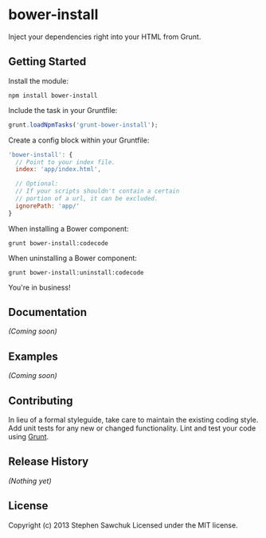 # bower-install

Inject your dependencies right into your HTML from Grunt.

## Getting Started
Install the module:

```
npm install bower-install
```

Include the task in your Gruntfile:

```js
grunt.loadNpmTasks('grunt-bower-install');
```

Create a config block within your Gruntfile:

```js
'bower-install': {
  // Point to your index file.
  index: 'app/index.html',

  // Optional:
  // If your scripts shouldn't contain a certain
  // portion of a url, it can be excluded.
  ignorePath: 'app/'
}
```

When installing a Bower component:

```
grunt bower-install:codecode
```

When uninstalling a Bower component:

```
grunt bower-install:uninstall:codecode
```

You're in business!

## Documentation
_(Coming soon)_

## Examples
_(Coming soon)_

## Contributing
In lieu of a formal styleguide, take care to maintain the existing coding style. Add unit tests for any new or changed functionality. Lint and test your code using [Grunt](http://gruntjs.com/).

## Release History
_(Nothing yet)_

## License
Copyright (c) 2013 Stephen Sawchuk
Licensed under the MIT license.

